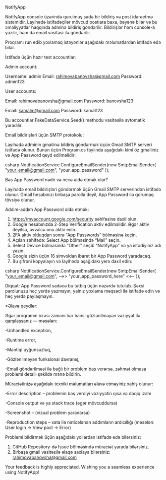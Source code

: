 NotifyApp

NotifyApp console üzərində qurulmuş sadə bir bildiriş və post idarəetmə sistemidir. Layihədə istifadəçilər mövcud postlara baxa, bəyənə bilər və bu əməliyyatlar haqqında adminə bildiriş göndərilir. Bildirişlər həm console-a yazılır, həm də email vasitəsi ilə göndərilir.

Proqramı run edib yoxlamaq istəyənlər aşağıdakı məlumatlardan istifadə edə bilər.

İstifadə üçün hazır test accountlar:

Admin account:

Username: admin
Email: rahimovabanovsha@gmail.com
Password: admin123

User accounts:

Email: rahimovabanovsha@gmail.com
Password: banovsha123

Email: kamalm@gmail.com
Password: kamal123

Bu accountlar FakeDataService.Seed() methodu vasitəsilə avtomatik yaradılır.

Email bildirişləri üçün SMTP protokolu:

Layihədə adminin gmailinə bildiriş göndərmək üçün Gmail SMTP serveri istifadə olunur. Bunun üçün Program.cs faylında aşağıdakı kimi öz gmailiniz və App Password qeyd edilməlidir:

csharp
NotificationService.ConfigureEmailSender(new SmtpEmailSender(
    "your_email@gmail.com",
    "your_app_password"
));

Bəs App Password nədir və necə əldə etmək olar?

Layihədə email bildirişləri göndərmək üçün Gmail SMTP serverindən istifadə olunur. Gmail hesabınızı birbaşa parolla deyil, App Password ilə qorumaq tövsiyə olunur.

Addım-addım App Password əldə etmək:
1. https://myaccount.google.com/security səhifəsinə daxil olun.
2. Google hesabınızda 2-Step Verification aktiv edilməlidir. Əgər aktiv deyilsə, əvvəlcə onu aktiv edin.
3. 2FA aktiv olduqdan sonra "App Passwords" bölməsinə keçin.
4. Açılan səhifədə:
  Select App bölməsində “Mail” seçin.
5. Select Device bölməsində “Other” seçib “NotifyApp” və ya istədiyiniz adı yazın.
6. Google sizin üçün 16 simvoldan ibarət bir App Password yaradacaq.
7. Bu şifrəni kopyalayın və layihədə aşağıdakı yerə daxil edin:

csharp
NotificationService.ConfigureEmailSender(new SmtpEmailSender(
     "your_email@gmail.com",
-->> "your_app_password_here" <<--
));

Diqqət: App Password sadəcə bu tətbiq üçün nəzərdə tutulub. Şəxsi parolunuzu heç yerdə yazmayın, yalnız yoxlama məqsədi ilə istifadə edin və heç yerdə paylaşmayın.

*Əlavə qeydlər:

Əgər proqramın icrası zamanı hər hansı gözlənilməyən vəziyyət ilə qarşılaşsanız — məsələn:

-Unhandled exception,

-Runtime error,

-Məntiqi uyğunsuzluq,

-Gözlənilməyən funksional davranış,

-Email göndərilməsi ilə bağlı bir problem baş verərsə,
zəhmət olmasa problemi detallı şəkildə mənə bildirin.


Müraciətinizə aşağıdakı texniki məlumatları əlavə etməyiniz xahiş olunur:

-Error description – problemin baş verdiyi vəziyyətin qısa və dəqiq izahı

-Console output və ya stack trace (əgər mövcuddursa)

-Screenshot – (vizual problem yaranarsa)

-Reproduction steps – xəta ilə nəticələnən addımların ardıcıllığı (məsələn: User login → View post → Error)

Problemi bildirmək üçün aşağıdakı yollardan istifadə edə bilərsiniz:
1. GitHub Repository-də Issue bölməsində müraciət yarada bilərsiniz.
2. Birbaşa gmail vasitəsilə əlaqə saxlaya bilərsiniz: rahimovabanovsha@gmail.com

Your feedback is highly appreciated.
Wishing you a seamless experience using NotifyApp!

